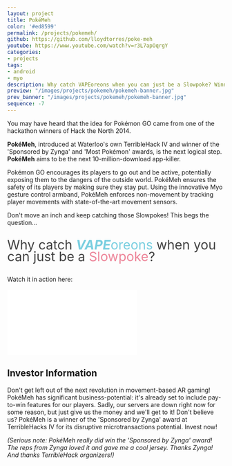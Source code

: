```yaml
---
layout: project
title: PokéMeh
color: '#ed8599'
permalink: /projects/pokemeh/
github: https://github.com/lloydtorres/poke-meh
youtube: https://www.youtube.com/watch?v=r3L7apOqrgY
categories:
- projects
tags:
- android
- myo
description: Why catch VAPEoreons when you can just be a Slowpoke? Winner of two awards at TerribleHack IV.
preview: "/images/projects/pokemeh/pokemeh-banner.jpg"
prev_banner: "/images/projects/pokemeh/pokemeh-banner.jpg"
sequence: -7
---
```


<p>You may have heard that the idea for Pokémon GO came from one of the hackathon winners of Hack the North 2014.</p>

<p class="featuretext-md"><strong>PokéMeh</strong>, introduced at Waterloo's own TerribleHack IV and winner of the 'Sponsored by Zynga' and 'Most Pokémon' awards, is the next logical step. <strong>PokéMeh</strong> aims to be the next 10-million-download app-killer.</p>

<p>Pokémon GO encourages its players to go out and be active, potentially exposing them to the dangers of the outside world. PokéMeh ensures the safety of its players by making sure they stay put. Using the innovative Myo gesture control armband, PokéMeh enforces non-movement by tracking player movements with state-of-the-art movement sensors.</p>

<p>Don't move an inch and keep catching those Slowpokes! This begs the question...</p>

<p style="font-size: 30px; font-weight: 400; color: #424242; line-height: 0.9;">Why catch <span style="color: #7acfe0;"><strong><em>VAPE</em></strong>oreons</span> when you can just be a <span style="color: #ed8599;">Slowpoke</span>?</p>

<p>Watch it in action here:</p>

<div class="embed-responsive embed-responsive-16by9 col-center paddup" style="margin-top: 17px;">
    <iframe src="//www.youtube.com/embed/r3L7apOqrgY" frameborder="0" allowfullscreen></iframe>
</div>

## Investor Information

<p>Don't get left out of the next revolution in movement-based AR gaming! PokéMeh has significant business-potential: it's already set to include pay-to-win features for our players. Sadly, our servers are down right now for some reason, but just give us the money and we'll get to it! Don't believe us? PokéMeh is a winner of the 'Sponsored by Zynga' award at TerribleHacks IV for its disruptive microtransactions potential. Invest now!</p>

<p><em>(Serious note: PokéMeh really did win the 'Sponsored by Zynga' award! The reps from Zynga loved it and gave me a cool jersey. Thanks Zynga! And thanks TerribleHack organizers!)</em></p>